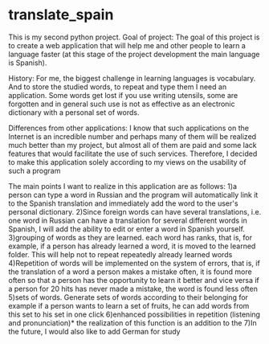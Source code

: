 # translate_spain
This is my second python project.
Goal of project:
The goal of this project is to create a web application that will help me and other people to learn a language faster (at this stage of the project development the main language is Spanish). 

History:
For me, the biggest challenge in learning languages is vocabulary. 
And to store the studied words, to repeat and type them I need an application.
Some words get lost if you use writing utensils, some are forgotten and in general such use is not as effective as an electronic dictionary with a personal set of words.  

Differences from other applications:
I know that such applications on the Internet is an incredible number and perhaps many of them will be realized much better than my project, but almost all of them are paid and some lack features that would facilitate the use of such services. 
Therefore, I decided to make this application solely according to my views on the usability of such a program

The main points I want to realize in this application are as follows:
1)a person can type a word in Russian and the program will automatically link it to the Spanish translation and immediately add the word to the user's personal dictionary.
2)Since foreign words can have several translations, i.e. one word in Russian can have a translation for several different words in Spanish, I will add the ability to edit or enter a word in Spanish yourself.
3)grouping of words as they are learned. each word has ranks, that is, for example, if a person has already learned a word, it is moved to the learned folder. This will help not to repeat repeatedly already learned words
4)Repetition of words will be implemented on the system of errors, that is, if the translation of a word a person makes a mistake often, it is found more often so that a person has the opportunity to learn it better and vice versa if a person for 20 hits has never made a mistake, the word is found less often
5)sets of words. Generate sets of words according to their belonging for example if a person wants to learn a set of fruits, he can add words from this set to his set in one click
6)enhanced possibilities in repetition (listening and pronunciation)* the realization of this function is an addition to the 
7)In the future, I would also like to add German for study
